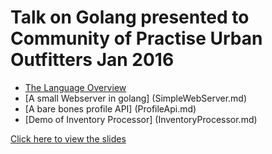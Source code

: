 
# Talk on Golang presented to Community of Practise Urban Outfitters Jan 2016

* [The Language Overview](LanguageOverview.md)
* [A small Webserver in golang] (SimpleWebServer.md)
* [A bare bones profile API] (ProfileApi.md)
* [Demo of Inventory Processor] (InventoryProcessor.md)

[Click here to view the slides](http://go-talks.appspot.com/github.com/pfortin-urbn/cop_golang/presentation.slide)

